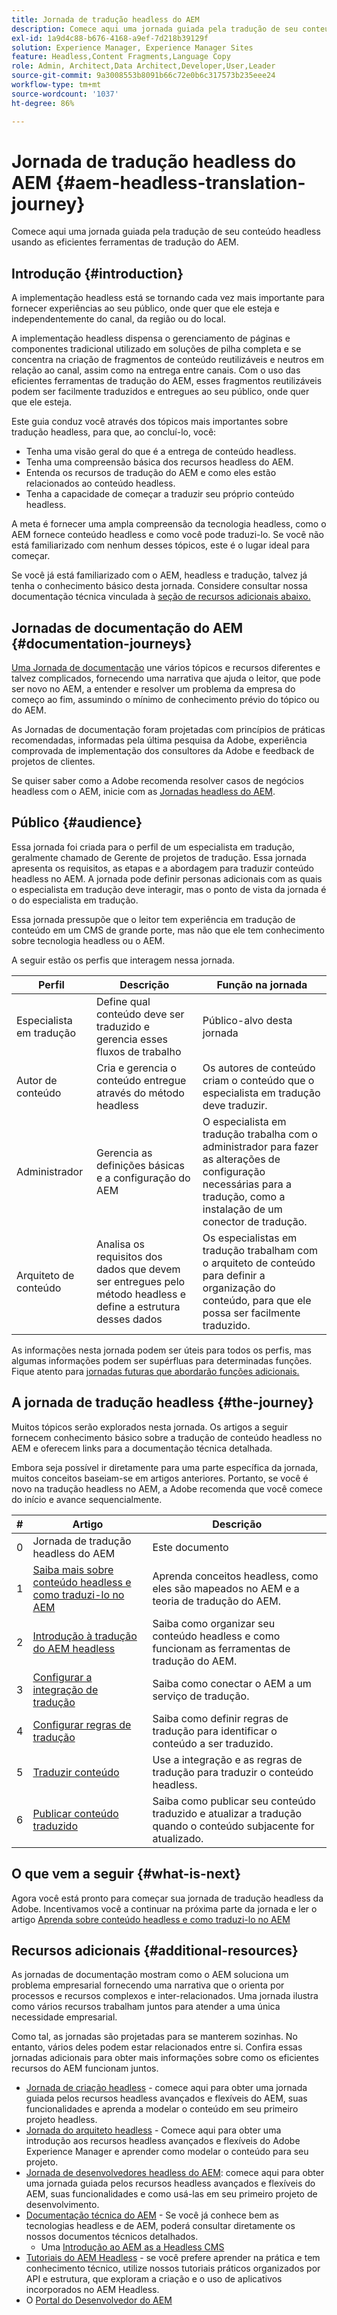 ```yaml
---
title: Jornada de tradução headless do AEM
description: Comece aqui uma jornada guiada pela tradução de seu conteúdo headless usando as eficientes ferramentas de tradução do AEM.
exl-id: 1a9d4c88-b676-4168-a9ef-7d218b39129f
solution: Experience Manager, Experience Manager Sites
feature: Headless,Content Fragments,Language Copy
role: Admin, Architect,Data Architect,Developer,User,Leader
source-git-commit: 9a3008553b8091b66c72e0b6c317573b235eee24
workflow-type: tm+mt
source-wordcount: '1037'
ht-degree: 86%

---
```


# Jornada de tradução headless do AEM {#aem-headless-translation-journey}

Comece aqui uma jornada guiada pela tradução de seu conteúdo headless usando as eficientes ferramentas de tradução do AEM.

## Introdução {#introduction}

A implementação headless está se tornando cada vez mais importante para fornecer experiências ao seu público, onde quer que ele esteja e independentemente do canal, da região ou do local.

A implementação headless dispensa o gerenciamento de páginas e componentes tradicional utilizado em soluções de pilha completa e se concentra na criação de fragmentos de conteúdo reutilizáveis e neutros em relação ao canal, assim como na entrega entre canais. Com o uso das eficientes ferramentas de tradução do AEM, esses fragmentos reutilizáveis podem ser facilmente traduzidos e entregues ao seu público, onde quer que ele esteja.

Este guia conduz você através dos tópicos mais importantes sobre tradução headless, para que, ao concluí-lo, você:

* Tenha uma visão geral do que é a entrega de conteúdo headless.
* Tenha uma compreensão básica dos recursos headless do AEM.
* Entenda os recursos de tradução do AEM e como eles estão relacionados ao conteúdo headless.
* Tenha a capacidade de começar a traduzir seu próprio conteúdo headless.

A meta é fornecer uma ampla compreensão da tecnologia headless, como o AEM fornece conteúdo headless e como você pode traduzi-lo. Se você não está familiarizado com nenhum desses tópicos, este é o lugar ideal para começar.

Se você já está familiarizado com o AEM, headless e tradução, talvez já tenha o conhecimento básico desta jornada. Considere consultar nossa documentação técnica vinculada à [seção de recursos adicionais abaixo.](#additional-resources)

## Jornadas de documentação do AEM {#documentation-journeys}

[Uma Jornada de documentação](/help/journey-documentation/home.md) une vários tópicos e recursos diferentes e talvez complicados, fornecendo uma narrativa que ajuda o leitor, que pode ser novo no AEM, a entender e resolver um problema da empresa do começo ao fim, assumindo o mínimo de conhecimento prévio do tópico ou do AEM.

As Jornadas de documentação foram projetadas com princípios de práticas recomendadas, informadas pela última pesquisa da Adobe, experiência comprovada de implementação dos consultores da Adobe e feedback de projetos de clientes.

Se quiser saber como a Adobe recomenda resolver casos de negócios headless com o AEM, inicie com as [Jornadas headless do AEM](/help/journey-headless/overview.md).

## Público {#audience}

Essa jornada foi criada para o perfil de um especialista em tradução, geralmente chamado de Gerente de projetos de tradução. Essa jornada apresenta os requisitos, as etapas e a abordagem para traduzir conteúdo headless no AEM. A jornada pode definir personas adicionais com as quais o especialista em tradução deve interagir, mas o ponto de vista da jornada é o do especialista em tradução.

Essa jornada pressupõe que o leitor tem experiência em tradução de conteúdo em um CMS de grande porte, mas não que ele tem conhecimento sobre tecnologia headless ou o AEM.

A seguir estão os perfis que interagem nessa jornada.

| Perfil | Descrição | Função na jornada |
|---|---|---|
| Especialista em tradução | Define qual conteúdo deve ser traduzido e gerencia esses fluxos de trabalho | Público-alvo desta jornada |
| Autor de conteúdo | Cria e gerencia o conteúdo entregue através do método headless | Os autores de conteúdo criam o conteúdo que o especialista em tradução deve traduzir. |
| Administrador | Gerencia as definições básicas e a configuração do AEM | O especialista em tradução trabalha com o administrador para fazer as alterações de configuração necessárias para a tradução, como a instalação de um conector de tradução. |
| Arquiteto de conteúdo | Analisa os requisitos dos dados que devem ser entregues pelo método headless e define a estrutura desses dados | Os especialistas em tradução trabalham com o arquiteto de conteúdo para definir a organização do conteúdo, para que ele possa ser facilmente traduzido. |

As informações nesta jornada podem ser úteis para todos os perfis, mas algumas informações podem ser supérfluas para determinadas funções. Fique atento para [jornadas futuras que abordarão funções adicionais.](/help/journey-documentation/home.md#journeys)

## A jornada de tradução headless {#the-journey}

Muitos tópicos serão explorados nesta jornada. Os artigos a seguir fornecem conhecimento básico sobre a tradução de conteúdo headless no AEM e oferecem links para a documentação técnica detalhada.

Embora seja possível ir diretamente para uma parte específica da jornada, muitos conceitos baseiam-se em artigos anteriores. Portanto, se você é novo na tradução headless no AEM, a Adobe recomenda que você comece do início e avance sequencialmente.

| # | Artigo | Descrição |
|---|---|---|
| 0 | Jornada de tradução headless do AEM | Este documento |
| 1 | [Saiba mais sobre conteúdo headless e como traduzi-lo no AEM](learn-about.md) | Aprenda conceitos headless, como eles são mapeados no AEM e a teoria de tradução do AEM. |
| 2 | [Introdução à tradução do AEM headless](getting-started.md) | Saiba como organizar seu conteúdo headless e como funcionam as ferramentas de tradução do AEM. |
| 3 | [Configurar a integração de tradução](configure-connector.md) | Saiba como conectar o AEM a um serviço de tradução. |
| 4 | [Configurar regras de tradução](translation-rules.md) | Saiba como definir regras de tradução para identificar o conteúdo a ser traduzido. |
| 5 | [Traduzir conteúdo](translate-content.md) | Use a integração e as regras de tradução para traduzir o conteúdo headless. |
| 6 | [Publicar conteúdo traduzido](publish-content.md) | Saiba como publicar seu conteúdo traduzido e atualizar a tradução quando o conteúdo subjacente for atualizado. |

## O que vem a seguir {#what-is-next}

Agora você está pronto para começar sua jornada de tradução headless da Adobe. Incentivamos você a continuar na próxima parte da jornada e ler o artigo [Aprenda sobre conteúdo headless e como traduzi-lo no AEM](learn-about.md)

## Recursos adicionais {#additional-resources}

As jornadas de documentação mostram como o AEM soluciona um problema empresarial fornecendo uma narrativa que o orienta por processos e recursos complexos e inter-relacionados. Uma jornada ilustra como vários recursos trabalham juntos para atender a uma única necessidade empresarial.

Como tal, as jornadas são projetadas para se manterem sozinhas. No entanto, vários deles podem estar relacionados entre si. Confira essas jornadas adicionais para obter mais informações sobre como os eficientes recursos do AEM funcionam juntos.

* [Jornada de criação headless](/help/journey-headless/author/overview.md) - comece aqui para obter uma jornada guiada pelos recursos headless avançados e flexíveis do AEM, suas funcionalidades e aprenda a modelar o conteúdo em seu primeiro projeto headless.
* [Jornada do arquiteto headless](/help/journey-headless/architect/overview.md) - Comece aqui para obter uma introdução aos recursos headless avançados e flexíveis do Adobe Experience Manager e aprender como modelar o conteúdo para seu projeto.
* [Jornada de desenvolvedores headless do AEM](/help/journey-headless/developer/overview.md): comece aqui para obter uma jornada guiada pelos recursos headless avançados e flexíveis do AEM, suas funcionalidades e como usá-las em seu primeiro projeto de desenvolvimento.
* [Documentação técnica do AEM](https://experienceleague.adobe.com/docs/experience-manager-65.html?lang=pt-BR) - Se você já conhece bem as tecnologias headless e de AEM, poderá consultar diretamente os nossos documentos técnicos detalhados.
   * Uma [Introdução ao AEM as a Headless CMS](/help/sites-developing/headless/introduction.md)
* [Tutoriais do AEM Headless](https://experienceleague.adobe.com/docs/experience-manager-learn/getting-started-with-aem-headless/overview.html?lang=pt-BR) - se você prefere aprender na prática e tem conhecimento técnico, utilize nossos tutoriais práticos organizados por API e estrutura, que exploram a criação e o uso de aplicativos incorporados no AEM Headless.
* O [Portal do Desenvolvedor do AEM](https://experienceleague.adobe.com/landing/experience-manager/headless/developer.html?lang=pt-BR)
